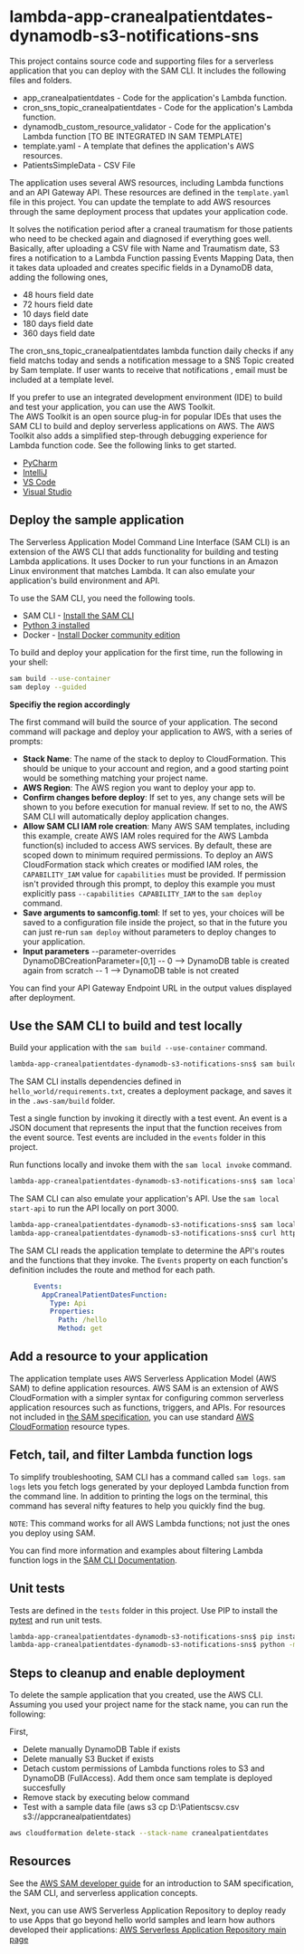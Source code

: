 # lambda-app-cranealpatientdates-dynamodb-s3-notifications-sns

This project contains source code and supporting files for a serverless application that you can deploy with the SAM CLI. It includes the following files and folders.

- app_cranealpatientdates - Code for the application's Lambda function.
- cron_sns_topic_cranealpatientdates - Code for the application's Lambda function.
- dynamodb_custom_resource_validator - Code for the application's Lambda function [TO BE INTEGRATED IN SAM TEMPLATE]
- template.yaml - A template that defines the application's AWS resources.
- PatientsSimpleData - CSV File 

The application uses several AWS resources, including Lambda functions and an API Gateway API. These resources are defined in the `template.yaml` file in this project. You can update the template to add AWS resources through the same deployment process that updates your application code.

It solves the notification period after a craneal traumatism for those patients who need to be checked again and diagnosed if everything goes well. Basically, after uploading a CSV file with Name and Traumatism date, S3 fires a notification to a Lambda Function passing Events Mapping Data, then it takes data uploaded and creates specific fields in a DynamoDB data, adding the following ones,

- 48 hours field date
- 72 hours field date
- 10 days field date
- 180 days field date
- 360 days field date

The cron_sns_topic_cranealpatientdates lambda function daily checks if any field matchs today and sends a notification message to a SNS Topic created by Sam template.  If user wants to receive that notifications , email must be included at a template level.


If you prefer to use an integrated development environment (IDE) to build and test your application, you can use the AWS Toolkit.  
The AWS Toolkit is an open source plug-in for popular IDEs that uses the SAM CLI to build and deploy serverless applications on AWS. The AWS Toolkit also adds a simplified step-through debugging experience for Lambda function code. See the following links to get started.

* [PyCharm](https://docs.aws.amazon.com/toolkit-for-jetbrains/latest/userguide/welcome.html)
* [IntelliJ](https://docs.aws.amazon.com/toolkit-for-jetbrains/latest/userguide/welcome.html)
* [VS Code](https://docs.aws.amazon.com/toolkit-for-vscode/latest/userguide/welcome.html)
* [Visual Studio](https://docs.aws.amazon.com/toolkit-for-visual-studio/latest/user-guide/welcome.html)

## Deploy the sample application

The Serverless Application Model Command Line Interface (SAM CLI) is an extension of the AWS CLI that adds functionality for building and testing Lambda applications. It uses Docker to run your functions in an Amazon Linux environment that matches Lambda. It can also emulate your application's build environment and API.

To use the SAM CLI, you need the following tools.

* SAM CLI - [Install the SAM CLI](https://docs.aws.amazon.com/serverless-application-model/latest/developerguide/serverless-sam-cli-install.html)
* [Python 3 installed](https://www.python.org/downloads/)
* Docker - [Install Docker community edition](https://hub.docker.com/search/?type=edition&offering=community)

To build and deploy your application for the first time, run the following in your shell:

```bash
sam build --use-container
sam deploy --guided
```

**Specifiy the region accordingly**

The first command will build the source of your application. The second command will package and deploy your application to AWS, with a series of prompts:

* **Stack Name**: The name of the stack to deploy to CloudFormation. This should be unique to your account and region, and a good starting point would be something matching your project name.
* **AWS Region**: The AWS region you want to deploy your app to.
* **Confirm changes before deploy**: If set to yes, any change sets will be shown to you before execution for manual review. If set to no, the AWS SAM CLI will automatically deploy application changes.
* **Allow SAM CLI IAM role creation**: Many AWS SAM templates, including this example, create AWS IAM roles required for the AWS Lambda function(s) included to access AWS services. By default, these are scoped down to minimum required permissions. To deploy an AWS CloudFormation stack which creates or modified IAM roles, the `CAPABILITY_IAM` value for `capabilities` must be provided. If permission isn't provided through this prompt, to deploy this example you must explicitly pass `--capabilities CAPABILITY_IAM` to the `sam deploy` command.
* **Save arguments to samconfig.toml**: If set to yes, your choices will be saved to a configuration file inside the project, so that in the future you can just re-run `sam deploy` without parameters to deploy changes to your application.
* **Input parameters**
  --parameter-overrides DynamoDBCreationParameter=[0,1]
  -- 0 --> DynamoDB table is created again from scratch
  -- 1 --> DynamoDB table is not created 

You can find your API Gateway Endpoint URL in the output values displayed after deployment.

## Use the SAM CLI to build and test locally

Build your application with the `sam build --use-container` command.

```bash
lambda-app-cranealpatientdates-dynamodb-s3-notifications-sns$ sam build --use-container
```

The SAM CLI installs dependencies defined in `hello_world/requirements.txt`, creates a deployment package, and saves it in the `.aws-sam/build` folder.

Test a single function by invoking it directly with a test event. An event is a JSON document that represents the input that the function receives from the event source. Test events are included in the `events` folder in this project.

Run functions locally and invoke them with the `sam local invoke` command.

```bash
lambda-app-cranealpatientdates-dynamodb-s3-notifications-sns$ sam local invoke AppCranealPatientDatesFunction --event events/event.json
```

The SAM CLI can also emulate your application's API. Use the `sam local start-api` to run the API locally on port 3000.

```bash
lambda-app-cranealpatientdates-dynamodb-s3-notifications-sns$ sam local start-api
lambda-app-cranealpatientdates-dynamodb-s3-notifications-sns$ curl http://localhost:3000/
```

The SAM CLI reads the application template to determine the API's routes and the functions that they invoke. The `Events` property on each function's definition includes the route and method for each path.

```yaml
      Events:
        AppCranealPatientDatesFunction:
          Type: Api
          Properties:
            Path: /hello
            Method: get
```

## Add a resource to your application
The application template uses AWS Serverless Application Model (AWS SAM) to define application resources. AWS SAM is an extension of AWS CloudFormation with a simpler syntax for configuring common serverless application resources such as functions, triggers, and APIs. For resources not included in [the SAM specification](https://github.com/awslabs/serverless-application-model/blob/master/versions/2016-10-31.md), you can use standard [AWS CloudFormation](https://docs.aws.amazon.com/AWSCloudFormation/latest/UserGuide/aws-template-resource-type-ref.html) resource types.

## Fetch, tail, and filter Lambda function logs

To simplify troubleshooting, SAM CLI has a command called `sam logs`. `sam logs` lets you fetch logs generated by your deployed Lambda function from the command line. In addition to printing the logs on the terminal, this command has several nifty features to help you quickly find the bug.

`NOTE`: This command works for all AWS Lambda functions; not just the ones you deploy using SAM.

You can find more information and examples about filtering Lambda function logs in the [SAM CLI Documentation](https://docs.aws.amazon.com/serverless-application-model/latest/developerguide/serverless-sam-cli-logging.html).

## Unit tests

Tests are defined in the `tests` folder in this project. Use PIP to install the [pytest](https://docs.pytest.org/en/latest/) and run unit tests.

```bash
lambda-app-cranealpatientdates-dynamodb-s3-notifications-sns$ pip install pytest pytest-mock --user
lambda-app-cranealpatientdates-dynamodb-s3-notifications-sns$ python -m pytest tests/ -v
```

## Steps to cleanup and enable deployment

To delete the sample application that you created, use the AWS CLI. Assuming you used your project name for the stack name, you can run the following:

First,


- Delete manually DynamoDB Table if exists
- Delete manually S3  Bucket if exists
- Detach  custom permissions  of Lambda functions roles  to S3 and DynamoDB  (FullAccess). Add them once sam template is deployed succesfully
- Remove stack by executing below command 
- Test with a sample data file  (aws s3 cp  D:\Patientscsv.csv  s3://appcranealpatientdates)

```bash
aws cloudformation delete-stack --stack-name cranealpatientdates
```



## Resources

See the [AWS SAM developer guide](https://docs.aws.amazon.com/serverless-application-model/latest/developerguide/what-is-sam.html) for an introduction to SAM specification, the SAM CLI, and serverless application concepts.

Next, you can use AWS Serverless Application Repository to deploy ready to use Apps that go beyond hello world samples and learn how authors developed their applications: [AWS Serverless Application Repository main page](https://aws.amazon.com/serverless/serverlessrepo/)

